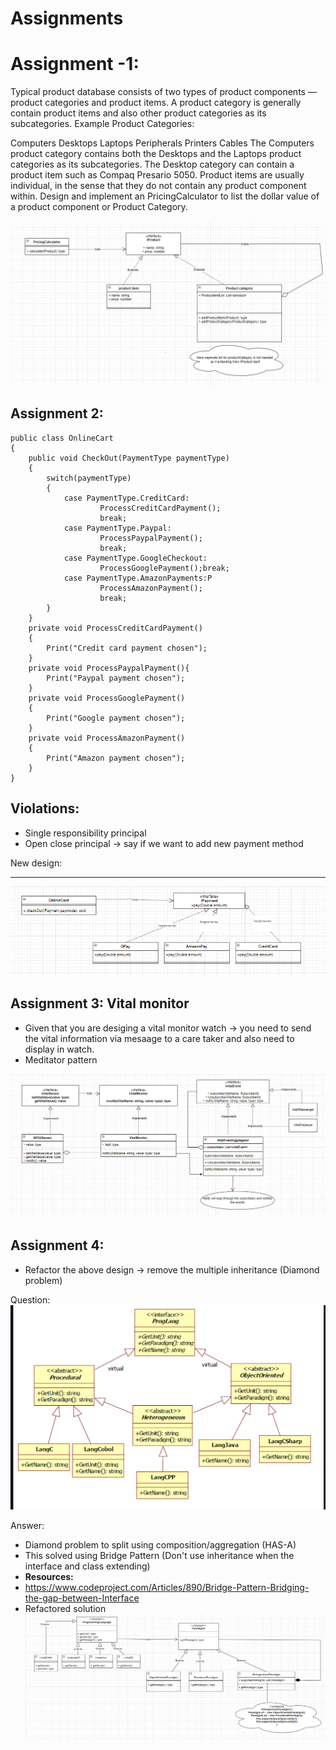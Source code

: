 # Assignments

# Assignment -1:

Typical product database consists of two types of product components — product categories and product items. A product category is generally contain product items and also other product categories as its subcategories. Example Product Categories:

Computers
Desktops
Laptops
Peripherals
Printers
Cables The Computers product category contains both the Desktops and the Laptops product categories as its subcategories. The Desktop category can contain a product item such as Compaq Presario 5050. Product items are usually individual, in the sense that they do not contain any product component within. Design and implement an PricingCalculator to list the dollar value of a product component or Product Category.

![Assignment - 1](Assignment-1.PNG)

## Assignment 2:
```
public class OnlineCart
{
    public void CheckOut(PaymentType paymentType)
    {
        switch(paymentType)
        {
            case PaymentType.CreditCard:
                    ProcessCreditCardPayment();
                    break;
            case PaymentType.Paypal:
                    ProcessPaypalPayment();
                    break;
            case PaymentType.GoogleCheckout:
                    ProcessGooglePayment();break;
            case PaymentType.AmazonPayments:P
                    ProcessAmazonPayment();
                    break;
        }
    }
    private void ProcessCreditCardPayment()
    {
        Print("Credit card payment chosen");
    }
    private void ProcessPaypalPayment(){
        Print("Paypal payment chosen");
    }
    private void ProcessGooglePayment()
    {
        Print("Google payment chosen");
    }
    private void ProcessAmazonPayment()
    {
        Print("Amazon payment chosen");
    }
}
```
## Violations:
- Single responsibility principal
- Open close principal -> say if we want to add new payment method

New design:

-----------

![alt](Assignment-2.PNG)

## Assignment 3: Vital monitor
- Given that you are desiging a vital monitor watch -> you need to send the vital information via mesaage to a care taker and also need to display in watch.
- Meditator pattern

![alt](./Assignment-3.PNG)

## Assignment 4: 
- Refactor the above design -> remove the multiple inheritance (Diamond problem)

Question:
![alt](./Assignment-4-question.PNG)

Answer:
- Diamond problem to split using composition/aggregation (HAS-A)
- This solved using Bridge Pattern (Don't use inheritance when the interface and class extending)
- **Resources:**
- https://www.codeproject.com/Articles/890/Bridge-Pattern-Bridging-the-gap-between-Interface
- Refactored solution
![alt](./Assignment-4-full-ans.PNG)